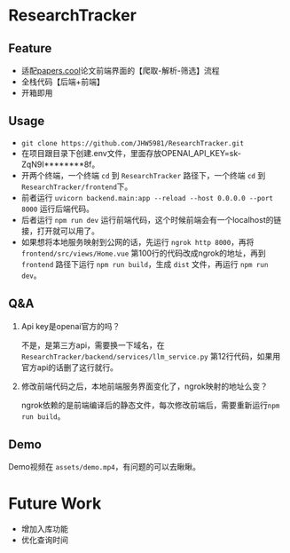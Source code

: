 # ResearchTracker

## Feature
- 适配[papers.cool](https://papers.cool)论文前端界面的【爬取-解析-筛选】流程
- 全栈代码【后端+前端】
- 开箱即用

## Usage
- ``git clone https://github.com/JHW5981/ResearchTracker.git``
- 在项目跟目录下创建.env文件，里面存放OPENAI_API_KEY=sk-ZqN9I********8f。
- 开两个终端，一个终端 `cd` 到 `ResearchTracker` 路径下，一个终端 `cd` 到 `ResearchTracker/frontend`下。
- 前者运行 `uvicorn backend.main:app --reload --host 0.0.0.0 --port 8000` 运行后端代码。
- 后者运行 `npm run dev` 运行前端代码，这个时候前端会有一个localhost的链接，打开就可以用了。
- 如果想将本地服务映射到公网的话，先运行 `ngrok http 8000`，再将 `frontend/src/views/Home.vue` 第100行的代码改成ngrok的地址，再到 `frontend` 路径下运行 `npm run build`，生成 `dist` 文件，再运行 `npm run dev`。

## Q&A

1. Api key是openai官方的吗？

    不是，是第三方api，需要换一下域名，在 `ResearchTracker/backend/services/llm_service.py` 第12行代码，如果用官方api的话删了这行就行。

2. 修改前端代码之后，本地前端服务界面变化了，ngrok映射的地址么变？

    ngrok依赖的是前端编译后的静态文件，每次修改前端后，需要重新运行`npm run build`。

## Demo

Demo视频在 `assets/demo.mp4`，有问题的可以去瞅瞅。

# Future Work

- 增加入库功能
- 优化查询时间